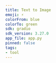 ```yaml
---
title: Text to Image
emoji: ⚡
colorFrom: blue
colorTo: green
sdk: gradio
sdk_version: 3.27.0
app_file: app.py
pinned: false
tags:
- tool
---
```

